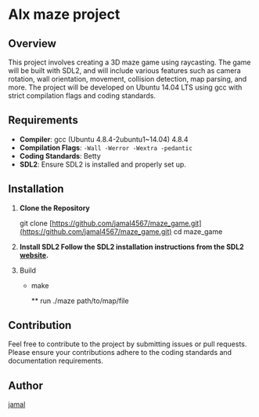 # Alx maze project 



## Overview

This project involves creating a 3D maze game using raycasting. The game will be built with SDL2, and will include various features such as camera rotation, wall orientation, movement, collision detection, map parsing, and more. The project will be developed on Ubuntu 14.04 LTS using gcc with strict compilation flags and coding standards.

## Requirements

- **Compiler**: gcc (Ubuntu 4.8.4-2ubuntu1~14.04) 4.8.4
- **Compilation Flags**: `-Wall -Werror -Wextra -pedantic`
- **Coding Standards**: Betty
- **SDL2**: Ensure SDL2 is installed and properly set up.

## Installation

1. **Clone the Repository**
   
   git clone [https://github.com/jamal4567/maze_game.git](https://github.com/jamal4567/maze_game.git)
   cd  maze_game

2. **Install SDL2 Follow the SDL2 installation instructions from the SDL2 [website](https://lazyfoo.net/tutorials/SDL/index.php).**
3. Build
   * make

     **  run ./maze  path/to/map/file

## Contribution

Feel free to contribute to the project by submitting issues or pull requests. Please ensure your contributions adhere to the coding standards and documentation requirements.

## Author

[jamal](https://github.com/jamal4567/maze_game.git)
